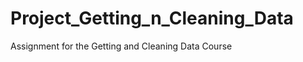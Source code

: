 Project_Getting_n_Cleaning_Data
===============================

Assignment for the Getting and Cleaning Data Course
